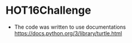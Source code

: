 # HOT16Challenge

- The code was written to use documentations https://docs.python.org/3/library/turtle.html



